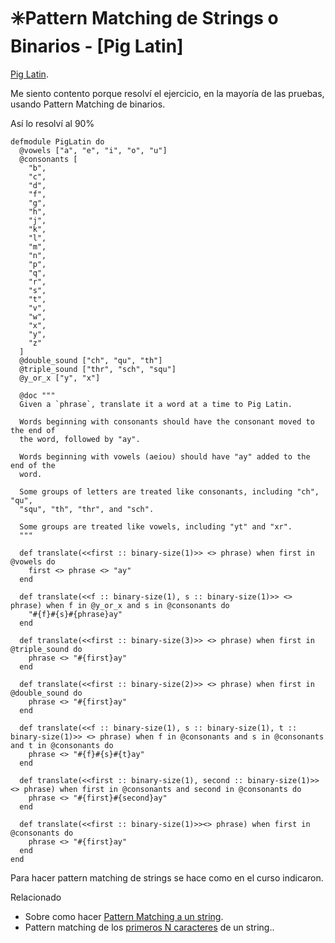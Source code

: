# ✳️Pattern Matching de Strings o Binarios - [Pig Latin]
[Pig Latin](https://exercism.io/my/solutions/9b585d6bbe104cb98a9012152e5d15c2).

Me siento contento porque resolví el ejercicio, en la mayoría de las pruebas, usando Pattern Matching de binarios.

Así lo resolví al 90%

    defmodule PigLatin do
      @vowels ["a", "e", "i", "o", "u"]
      @consonants [
        "b",
        "c",
        "d",
        "f",
        "g",
        "h",
        "j",
        "k",
        "l",
        "m",
        "n",
        "p",
        "q",
        "r",
        "s",
        "t",
        "v",
        "w",
        "x",
        "y",
        "z"
      ]
      @double_sound ["ch", "qu", "th"]
      @triple_sound ["thr", "sch", "squ"]
      @y_or_x ["y", "x"]
    
      @doc """
      Given a `phrase`, translate it a word at a time to Pig Latin.
    
      Words beginning with consonants should have the consonant moved to the end of
      the word, followed by "ay".
    
      Words beginning with vowels (aeiou) should have "ay" added to the end of the
      word.
    
      Some groups of letters are treated like consonants, including "ch", "qu",
      "squ", "th", "thr", and "sch".
    
      Some groups are treated like vowels, including "yt" and "xr".
      """
      
      def translate(<<first :: binary-size(1)>> <> phrase) when first in @vowels do
        first <> phrase <> "ay"
      end
    
      def translate(<<f :: binary-size(1), s :: binary-size(1)>> <> phrase) when f in @y_or_x and s in @consonants do
        "#{f}#{s}#{phrase}ay"
      end
    
      def translate(<<first :: binary-size(3)>> <> phrase) when first in @triple_sound do
        phrase <> "#{first}ay"
      end
    
      def translate(<<first :: binary-size(2)>> <> phrase) when first in @double_sound do
        phrase <> "#{first}ay"
      end
    
      def translate(<<f :: binary-size(1), s :: binary-size(1), t :: binary-size(1)>> <> phrase) when f in @consonants and s in @consonants and t in @consonants do
        phrase <> "#{f}#{s}#{t}ay"
      end
    
      def translate(<<first :: binary-size(1), second :: binary-size(1)>> <> phrase) when first in @consonants and second in @consonants do
        phrase <> "#{first}#{second}ay"
      end
    
      def translate(<<first :: binary-size(1)>><> phrase) when first in @consonants do
        phrase <> "#{first}ay"
      end
    end
    

Para hacer pattern matching de strings se hace como en el curso indicaron.

Relacionado

- Sobre como hacer [Pattern Matching a un string](https://stackoverflow.com/questions/25896762/how-can-pattern-matching-be-done-on-text/25897316#25897316).
- Pattern matching de los [primeros N caracteres](https://stackoverflow.com/questions/40817583/is-there-a-way-to-match-the-first-n-characters-in-an-elixir-string) de un string..

